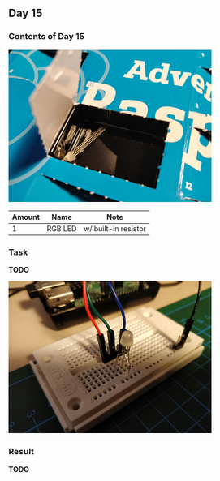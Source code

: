 ## Day 15

### Contents of Day 15
![Contents of Day 15](assets/IMG_20171215_070626.jpg)

Amount | Name | Note
--- | --- | ---
1 | RGB LED | w/ built-in resistor

### Task
**TODO**

![Circuit of Day 15](assets/IMG_20171215_071643.jpg)

### Result
**TODO**

